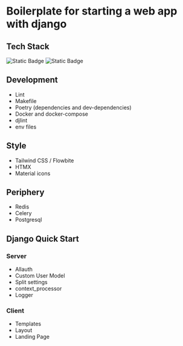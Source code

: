 # Boilerplate for starting a web app with django

## Tech Stack
![Static Badge](https://img.shields.io/badge/DJANGO-PYTHON-%23092E20?style=flat&logo=django)
![Static Badge](https://img.shields.io/badge/TAILWIND-CSS-%2306B6D4?style=flat&logo=tailwindcss)


## Development
- Lint
- Makefile
- Poetry (dependencies and dev-dependencies)
- Docker and docker-compose
- djlint
- env files

## Style
- Tailwind CSS / Flowbite
- HTMX
- Material icons

## Periphery
- Redis
- Celery
- Postgresql

## Django Quick Start
### Server
- Allauth
- Custom User Model
- Split settings
- context_processor
- Logger

### Client
- Templates
- Layout
- Landing Page
